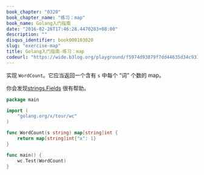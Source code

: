 ```yaml
---
book_chapter: "0320"
book_chapter_name: "练习：map"
book_name: Golang入门指南
date: "2016-02-26T17:46:28.4470283+08:00"
description: ""
disqus_identifier: book000103020
slug: "exercise-map"
title: Golang入门指南-练习：map
codeurl: "https://wide.b3log.org/playground/f5974d93879f7dd44635d34c9317d8c3.go"
---
```

实现 `WordCount`。它应当返回一个含有 `s` 中每个 “词” 个数的 map。 

你会发现[strings.Fields](https://go-zh.org/pkg/strings/#Fields) 很有帮助。

```Go
package main

import (
	"golang.org/x/tour/wc"
)

func WordCount(s string) map[string]int {
	return map[string]int{"x": 1}
}

func main() {
	wc.Test(WordCount)
}

```

